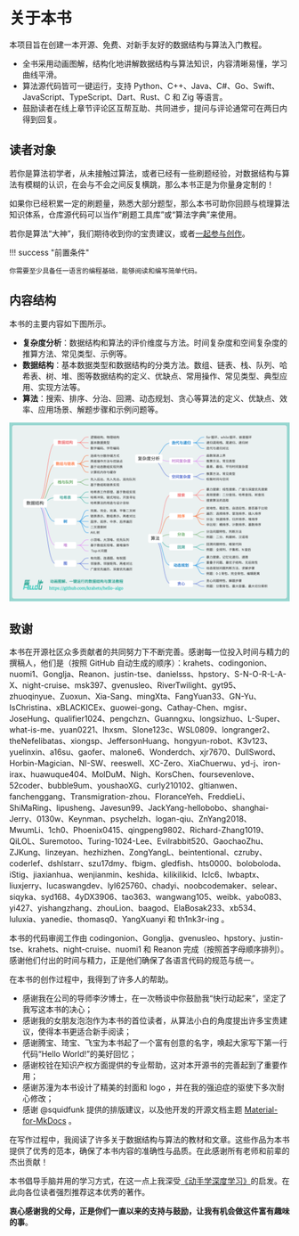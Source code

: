 # 关于本书

本项目旨在创建一本开源、免费、对新手友好的数据结构与算法入门教程。

- 全书采用动画图解，结构化地讲解数据结构与算法知识，内容清晰易懂，学习曲线平滑。
- 算法源代码皆可一键运行，支持 Python、C++、Java、C#、Go、Swift、JavaScript、TypeScript、Dart、Rust、C 和 Zig 等语言。
- 鼓励读者在线上章节评论区互帮互助、共同进步，提问与评论通常可在两日内得到回复。

## 读者对象

若你是算法初学者，从未接触过算法，或者已经有一些刷题经验，对数据结构与算法有模糊的认识，在会与不会之间反复横跳，那么本书正是为你量身定制的！

如果你已经积累一定的刷题量，熟悉大部分题型，那么本书可助你回顾与梳理算法知识体系，仓库源代码可以当作“刷题工具库”或“算法字典”来使用。

若你是算法“大神”，我们期待收到你的宝贵建议，或者[一起参与创作](https://hello-algo.ikiwi.cc/chapter_appendix/contribution/)。

!!! success "前置条件"

    你需要至少具备任一语言的编程基础，能够阅读和编写简单代码。

## 内容结构

本书的主要内容如下图所示。

- **复杂度分析**：数据结构和算法的评价维度与方法。时间复杂度和空间复杂度的推算方法、常见类型、示例等。
- **数据结构**：基本数据类型和数据结构的分类方法。数组、链表、栈、队列、哈希表、树、堆、图等数据结构的定义、优缺点、常用操作、常见类型、典型应用、实现方法等。
- **算法**：搜索、排序、分治、回溯、动态规划、贪心等算法的定义、优缺点、效率、应用场景、解题步骤和示例问题等。

![本书主要内容](about_the_book.assets/hello_algo_mindmap.png)

## 致谢

本书在开源社区众多贡献者的共同努力下不断完善。感谢每一位投入时间与精力的撰稿人，他们是（按照 GitHub 自动生成的顺序）：krahets、codingonion、nuomi1、Gonglja、Reanon、justin-tse、danielsss、hpstory、S-N-O-R-L-A-X、night-cruise、msk397、gvenusleo、RiverTwilight、gyt95、zhuoqinyue、Zuoxun、Xia-Sang、mingXta、FangYuan33、GN-Yu、IsChristina、xBLACKICEx、guowei-gong、Cathay-Chen、mgisr、JoseHung、qualifier1024、pengchzn、Guanngxu、longsizhuo、L-Super、what-is-me、yuan0221、lhxsm、Slone123c、WSL0809、longranger2、theNefelibatas、xiongsp、JeffersonHuang、hongyun-robot、K3v123、yuelinxin、a16su、gaofer、malone6、Wonderdch、xjr7670、DullSword、Horbin-Magician、NI-SW、reeswell、XC-Zero、XiaChuerwu、yd-j、iron-irax、huawuque404、MolDuM、Nigh、KorsChen、foursevenlove、52coder、bubble9um、youshaoXG、curly210102、gltianwen、fanchenggang、Transmigration-zhou、FloranceYeh、FreddieLi、ShiMaRing、lipusheng、Javesun99、JackYang-hellobobo、shanghai-Jerry、0130w、Keynman、psychelzh、logan-qiu、ZnYang2018、MwumLi、1ch0、Phoenix0415、qingpeng9802、Richard-Zhang1019、QiLOL、Suremotoo、Turing-1024-Lee、Evilrabbit520、GaochaoZhu、ZJKung、linzeyan、hezhizhen、ZongYangL、beintentional、czruby、coderlef、dshlstarr、szu17dmy、fbigm、gledfish、hts0000、boloboloda、iStig、jiaxianhua、wenjianmin、keshida、kilikilikid、lclc6、lwbaptx、liuxjerry、lucaswangdev、lyl625760、chadyi、noobcodemaker、selear、siqyka、syd168、4yDX3906、tao363、wangwang105、weibk、yabo083、yi427、yishangzhang、zhouLion、baagod、ElaBosak233、xb534、luluxia、yanedie、thomasq0、YangXuanyi 和 th1nk3r-ing 。

本书的代码审阅工作由 codingonion、Gonglja、gvenusleo、hpstory、justin-tse、krahets、night-cruise、nuomi1 和 Reanon 完成（按照首字母顺序排列）。感谢他们付出的时间与精力，正是他们确保了各语言代码的规范与统一。

在本书的创作过程中，我得到了许多人的帮助。

- 感谢我在公司的导师李汐博士，在一次畅谈中你鼓励我“快行动起来”，坚定了我写这本书的决心；
- 感谢我的女朋友泡泡作为本书的首位读者，从算法小白的角度提出许多宝贵建议，使得本书更适合新手阅读；
- 感谢腾宝、琦宝、飞宝为本书起了一个富有创意的名字，唤起大家写下第一行代码“Hello World!”的美好回忆；
- 感谢校铨在知识产权方面提供的专业帮助，这对本开源书的完善起到了重要作用；
- 感谢苏潼为本书设计了精美的封面和 logo ，并在我的强迫症的驱使下多次耐心修改；
- 感谢 @squidfunk 提供的排版建议，以及他开发的开源文档主题 [Material-for-MkDocs](https://github.com/squidfunk/mkdocs-material/tree/master) 。

在写作过程中，我阅读了许多关于数据结构与算法的教材和文章。这些作品为本书提供了优秀的范本，确保了本书内容的准确性与品质。在此感谢所有老师和前辈的杰出贡献！

本书倡导手脑并用的学习方式，在这一点上我深受[《动手学深度学习》](https://github.com/d2l-ai/d2l-zh)的启发。在此向各位读者强烈推荐这本优秀的著作。

**衷心感谢我的父母，正是你们一直以来的支持与鼓励，让我有机会做这件富有趣味的事**。
